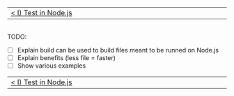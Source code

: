 <!-- PLACEHOLDER_START:NAV_PREV_NEXT -->

<table>
 <tr>
  <td width="2000px" align="left" nowrap>
   <a href="../i_test_in_node/i_test_in_node.md">&lt; I) Test in Node.js</a>
  </td>
  <td width="2000px" align="right" nowrap>
    J) Build for Node.js
  </td>
 </tr>
<table></table>

<!-- PLACEHOLDER_END -->

TODO:

- [ ] Explain build can be used to build files meant to be runned on Node.js
- [ ] Explain benefits (less file = faster)
- [ ] Show various examples

<!-- PLACEHOLDER_START:NAV_PREV_NEXT -->

<table>
 <tr>
  <td width="2000px" align="left" nowrap>
   <a href="../i_test_in_node/i_test_in_node.md">&lt; I) Test in Node.js</a>
  </td>
  <td width="2000px" align="right" nowrap>
    J) Build for Node.js
  </td>
 </tr>
<table></table>

<!-- PLACEHOLDER_END -->

